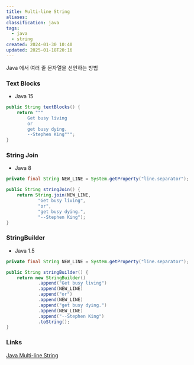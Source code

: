 ```yaml
---
title: Multi-line String
aliases: 
classification: java
tags:
  - java
  - string
created: 2024-01-30 10:40
updated: 2025-01-18T20:16
---
```

Java 에서 여러 줄 문자열을 선언하는 방법

### Text Blocks

- Java 15

```java
public String textBlocks() {
    return """
        Get busy living
        or
        get busy dying.
        --Stephen King""";
}
```

### String Join

- Java 8

```java
private final String NEW_LINE = System.getProperty("line.separator");

public String stringJoin() {  
    return String.join(NEW_LINE,  
            "Get busy living",  
            "or",  
            "get busy dying.",  
            "--Stephen King");  
}
```

### StringBuilder

- Java 1.5

```java
private final String NEW_LINE = System.getProperty("line.separator");

public String stringBuilder() {
    return new StringBuilder()
            .append("Get busy living")
            .append(NEW_LINE)
            .append("or")
            .append(NEW_LINE)
            .append("get busy dying.")
            .append(NEW_LINE)
            .append("--Stephen King")
            .toString();
}
```

### Links

[Java Multi-line String](https://www.baeldung.com/java-multiline-string)
